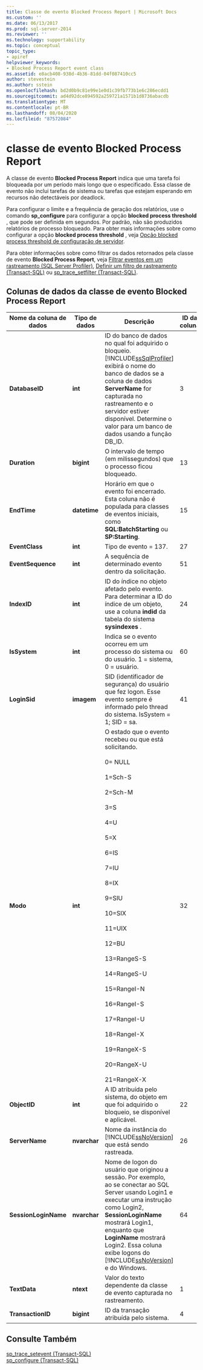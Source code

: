 ```yaml
---
title: Classe de evento Blocked Process Report | Microsoft Docs
ms.custom: ''
ms.date: 06/13/2017
ms.prod: sql-server-2014
ms.reviewer: ''
ms.technology: supportability
ms.topic: conceptual
topic_type:
- apiref
helpviewer_keywords:
- Blocked Process Report event class
ms.assetid: e8acb408-938d-4b36-81dd-04f087410cc5
author: stevestein
ms.author: sstein
ms.openlocfilehash: bd2d0b9c81e99e1e0d1c39fb773b1e6c286ecdd1
ms.sourcegitcommit: ad4d92dce894592a259721a1571b1d8736abacdb
ms.translationtype: MT
ms.contentlocale: pt-BR
ms.lasthandoff: 08/04/2020
ms.locfileid: "87572084"
---
```

# <a name="blocked-process-report-event-class"></a>classe de evento Blocked Process Report
  A classe de evento **Blocked Process Report** indica que uma tarefa foi bloqueada por um período mais longo que o especificado. Essa classe de evento não inclui tarefas de sistema ou tarefas que estejam esperando em recursos não detectáveis por deadlock.  
  
 Para configurar o limite e a frequência de geração dos relatórios, use o comando **sp_configure** para configurar a opção **blocked process threshold** , que pode ser definida em segundos. Por padrão, não são produzidos relatórios de processo bloqueado. Para obter mais informações sobre como configurar a opção **blocked process threshold** , veja [Opção blocked process threshold de configuração de servidor](../../database-engine/configure-windows/blocked-process-threshold-server-configuration-option.md).  
  
 Para obter informações sobre como filtrar os dados retornados pela classe de evento **Blocked Process Report**, veja [Filtrar eventos em um rastreamento &#40;SQL Server Profiler&#41;](../../tools/sql-server-profiler/filter-events-in-a-trace-sql-server-profiler.md), [Definir um filtro de rastreamento &#40;Transact-SQL&#41;](../../ssms/agent/set-sql-server-alias-for-sql-server-agent-service-ssms.md) ou [sp_trace_setfilter &#40;Transact-SQL&#41;](/sql/relational-databases/system-stored-procedures/sp-trace-setfilter-transact-sql).  
  
## <a name="blocked-process-report-event-class-data-columns"></a>Colunas de dados da classe de evento Blocked Process Report  
  
|Nome da coluna de dados|Tipo de dados|Descrição|ID da coluna|Filtrável|  
|----------------------|---------------|-----------------|---------------|----------------|  
|**DatabaseID**|**int**|ID do banco de dados no qual foi adquirido o bloqueio. [!INCLUDE[ssSqlProfiler](../../includes/sssqlprofiler-md.md)] exibirá o nome do banco de dados se a coluna de dados **ServerName** for capturada no rastreamento e o servidor estiver disponível. Determine o valor para um banco de dados usando a função DB_ID.|3|Sim|  
|**Duration**|**bigint**|O intervalo de tempo (em milissegundos) que o processo ficou bloqueado.|13|Sim|  
|**EndTime**|**datetime**|Horário em que o evento foi encerrado. Esta coluna não é populada para classes de eventos iniciais, como **SQL:BatchStarting** ou **SP:Starting**.|15|Sim|  
|**EventClass**|**int**|Tipo de evento = 137.|27|Não|  
|**EventSequence**|**int**|A sequência de determinado evento dentro da solicitação.|51|Não|  
|**IndexID**|**int**|ID do índice no objeto afetado pelo evento. Para determinar a ID do índice de um objeto, use a coluna **indid** da tabela do sistema **sysindexes** .|24|Sim|  
|**IsSystem**|**int**|Indica se o evento ocorreu em um processo do sistema ou do usuário. 1 = sistema, 0 = usuário.|60|Sim|  
|**LoginSid**|**imagem**|SID (identificador de segurança) do usuário que fez logon. Esse evento sempre é informado pelo thread do sistema. IsSystem = 1; SID = sa.|41|Sim|  
|**Modo**|**int**|O estado que o evento recebeu ou que está solicitando.<br /><br /> 0= NULL<br /><br /> 1=Sch-S<br /><br /> 2=Sch-M<br /><br /> 3=S<br /><br /> 4=U<br /><br /> 5=X<br /><br /> 6=IS<br /><br /> 7=IU<br /><br /> 8=IX<br /><br /> 9=SIU<br /><br /> 10=SIX<br /><br /> 11=UIX<br /><br /> 12=BU<br /><br /> 13=RangeS-S<br /><br /> 14=RangeS-U<br /><br /> 15=RangeI-N<br /><br /> 16=RangeI-S<br /><br /> 17=RangeI-U<br /><br /> 18=RangeI-X<br /><br /> 19=RangeX-S<br /><br /> 20=RangeX-U<br /><br /> 21=RangeX-X|32|Sim|  
|**ObjectID**|**int**|A ID atribuída pelo sistema, do objeto em que foi adquirido o bloqueio, se disponível e aplicável.|22|Sim|  
|**ServerName**|**nvarchar**|Nome da instância do [!INCLUDE[ssNoVersion](../../../includes/ssnoversion-md.md)] que está sendo rastreada.|26||  
|**SessionLoginName**|**nvarchar**|Nome de logon do usuário que originou a sessão. Por exemplo, ao se conectar ao SQL Server usando Login1 e executar uma instrução como Login2, **SessionLoginName** mostrará Login1, enquanto que **LoginName** mostrará Login2. Essa coluna exibe logons do [!INCLUDE[ssNoVersion](../../../includes/ssnoversion-md.md)] e do Windows.|64|Sim|  
|**TextData**|**ntext**|Valor do texto dependente da classe de evento capturada no rastreamento.|1|Sim|  
|**TransactionID**|**bigint**|ID da transação atribuída pelo sistema.|4|Sim|  
  
## <a name="see-also"></a>Consulte Também  
 [sp_trace_setevent &#40;Transact-SQL&#41;](/sql/relational-databases/system-stored-procedures/sp-trace-setevent-transact-sql)   
 [sp_configure &#40;Transact-SQL&#41;](/sql/relational-databases/system-stored-procedures/sp-configure-transact-sql)  
  
  
